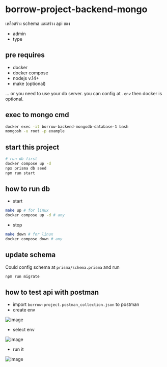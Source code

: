 # borrow-project-backend-mongo

เหลือสร้าง schema และสร้าง api ของ

- admin
- type

## pre requires

- docker
- docker compose
- nodejs v.14+
- make (optional)

... or you need to use your db server. you can config at `.env` then docker is optional.

## exec to mongo cmd

```bash
docker exec -it borrow-backend-mongodb-database-1 bash
mongosh -u root -p example
```

## start this project

```bash
# run db first
docker compose up -d
npx prisma db seed
npm run start
```

## how to run db

- start

```bash
make up # for linux
docker compose up -d # any
```

- stop

```bash
make down # for linux
docker compose down # any
```

## update schema

Could config schema at `prisma/schema.prisma` and run

```bash
npm run migrate
```

## how to test api with postman

- import `borrow-project.postman_collection.json` to postman
- create env

![image](https://user-images.githubusercontent.com/47467214/223127584-a323123b-640a-4b29-af8f-3158b53ac524.png)

- select env

![image](https://user-images.githubusercontent.com/47467214/223127760-8a76ed4b-6e16-408d-9c61-a5d6af2cfb05.png)

- run it

![image](https://user-images.githubusercontent.com/47467214/223128181-02674bbc-93af-4171-b80d-99692fe18eaf.png)

